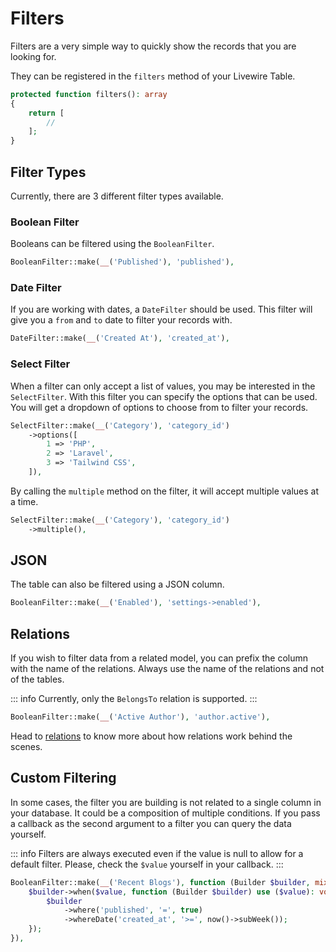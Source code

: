 # Filters

Filters are a very simple way to quickly show the records that you are looking for.

They can be registered in the `filters` method of your Livewire Table.

```php
protected function filters(): array
{
    return [
        //
    ];
}
```

## Filter Types

Currently, there are 3 different filter types available.

### Boolean Filter

Booleans can be filtered using the `BooleanFilter`.

```php
BooleanFilter::make(__('Published'), 'published'),
```

### Date Filter

If you are working with dates, a `DateFilter` should be used. This filter will give you a `from` and `to` date to filter
your records with.

```php
DateFilter::make(__('Created At'), 'created_at'),
```

### Select Filter

When a filter can only accept a list of values, you may be interested in the `SelectFilter`. With this filter you can
specify the options that can be used. You will get a dropdown of options to choose from to filter your records.

```php
SelectFilter::make(__('Category'), 'category_id')
    ->options([
        1 => 'PHP',
        2 => 'Laravel',
        3 => 'Tailwind CSS',
    ]),
```

By calling the `multiple` method on the filter, it will accept multiple values at a time.

```php
SelectFilter::make(__('Category'), 'category_id')
    ->multiple(),
```

## JSON

The table can also be filtered using a JSON column.

```php
BooleanFilter::make(__('Enabled'), 'settings->enabled'),
```

## Relations

If you wish to filter data from a related model, you can prefix the column with the name of the relations. Always use
the name of the relations and not of the tables.

::: info
Currently, only the `BelongsTo` relation is supported.
:::

```php
BooleanFilter::make(__('Active Author'), 'author.active'),
```

Head to [relations](/advanced/relations) to know more about how relations work behind the scenes.

## Custom Filtering

In some cases, the filter you are building is not related to a single column in your database. It could be a composition
of multiple conditions. If you pass a callback as the second argument to a filter you can query the data yourself.

::: info
Filters are always executed even if the value is null to allow for a default filter. Please, check the `$value`
yourself in your callback.
:::

```php
BooleanFilter::make(__('Recent Blogs'), function (Builder $builder, mixed $value): void {
    $builder->when($value, function (Builder $builder) use ($value): void {
        $builder
            ->where('published', '=', true)
            ->whereDate('created_at', '>=', now()->subWeek());
    });
}),
```
